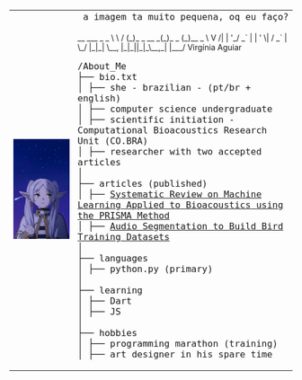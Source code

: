 <table>
    <tr>
        <td style="width: 50%;">
            <img src="frieren image" alt="" style="width: 100%; border: none; max-width: 400px;"/>
        </td>
        <td style="width: 50%; vertical-align: top;">
            <pre style="font-family: monospace; font-size: 16px; margin: 0; padding: 0;"> a imagem ta muito pequena, oq eu faço?
            </pre>
 __   ___          _      _    
 \ \ / (_)_ _ __ _(_)_ _ (_)__ _
  \ V /| | '_/ _` | | ' \| / _` |
   \_/ |_|_| \__, |_|_||_|_\__,_|
             |___/    
                Virgínia Aguiar
            </p>
            <p style="font-family: monospace; font-size: 16px;">
                /About_Me<br>
                ├── bio.txt<br>
                │   ├── she - brazilian - (pt/br + english) <br>
                │   ├── computer science undergraduate <br>
                │   ├── scientific initiation - Computational Bioacoustics Research Unit (CO.BRA) <br>
                │   ├── researcher with two accepted articles <br>
                │<br>
                ├── articles (published) <br>
                │   ├── <a href="https://sol.sbc.org.br/index.php/eri-mt/article/view/28074/27884" target="_blank">Systematic Review on Machine Learning Applied to Bioacoustics using the PRISMA Method</a><br>
                │   ├── <a href="https://sol.sbc.org.br/index.php/wcama/article/view/29432/29237" target="_blank">Audio Segmentation to Build Bird Training Datasets</a><br>
                │<br>
                ├── languages<br>
                │   ├── python.py (primary) <br>
                │<br>
                ├── learning<br>
                │   ├── Dart<br>
                │   ├── JS<br>
                │<br>
                ├── hobbies<br>
                │   ├── programming marathon (training) <br>
                │   ├── art designer in his spare time <br>
            </p>
        </td>
    </tr>
</table>
